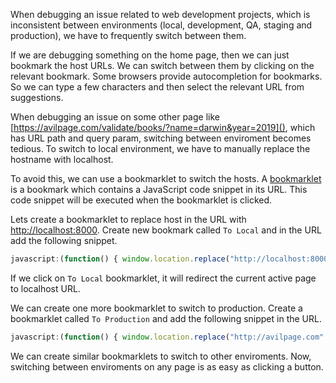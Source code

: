 <!--
.. title: Switching Hosts With Bookmarklets - Web Development Tips
.. slug: environment-bookmarklet-web-development-tips
.. date: 2019-05-22 21:21:21 UTC+05:30
.. tags: web-browser, web-development, web-development-tips
.. category:
.. link:
.. description: How to change enviroments (local, dev, qa, staging, production) on browser with bookmarklets.
.. type: text
-->

When debugging an issue related to web development projects, which is inconsistent between environments (local, development, QA, staging and production), we have to frequently switch between them.

If we are debugging something on the home page, then we can just bookmark the host URLs. We can switch between them by clicking on the relevant bookmark. Some browsers provide autocompletion for bookmarks. So we can type a few characters and then select the relevant URL from suggestions.

When debugging an issue on some other page like [https://avilpage.com/validate/books/?name=darwin&year=2019](), which has URL path and query param, switching between enviroment becomes tedious. To switch to local environment, we have to manually replace the hostname with localhost.

To avoid this, we can use a bookmarklet to switch the hosts. A [bookmarklet][bookmarklet] is a bookmark which contains a JavaScript code snippet in its URL. This code snippet will be executed when the bookmarklet is clicked.

Lets create a bookmarklet to replace host in the URL with [http://localhost:8000](http://localhost:8000). Create new bookmark called `To Local` and in the URL add the following snippet.

```js
javascript:(function() { window.location.replace("http://localhost:8000" + window.location.pathname + window.location.search); }())
```

If we click on `To Local` bookmarklet, it will redirect the current active page to localhost URL.

We can create one more bookmarklet to switch to production. Create a bookmarklet called `To Production` and add the following snippet in the URL.

```js
javascript:(function() { window.location.replace("http://avilpage.com" + window.location.pathname + window.location.search); }())
```

We can create similar bookmarklets to switch to other enviroments. Now, switching between enviroments on any page is as easy as clicking a button.



[bookmarklet]: https://en.wikipedia.org/wiki/Bookmarklet
